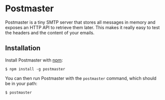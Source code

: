# Postmaster

Postmaster is a tiny SMTP server that stores all messages in memory and exposes an HTTP API to retrieve them later. This makes it really easy to test the headers and the content of your emails.

## Installation

Install Postmaster with [npm](http://npmjs.org/):

    $ npm install -g postmaster

You can then run Postmaster with the `postmaster` command, which should be in your path:

    $ postmaster